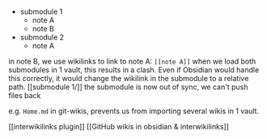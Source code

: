 - submodule 1
	- note A
	- note B
- submodule 2
	- note A

in note B, we use wikilinks to link to note A: `[[note A]]`
when we load both submodules in 1 vault, this results in a clash.
Even if Obsidian would handle this correctly, it would change the wikilink in the submodule to a relative path. [[submodule 1/]]
the submodule is now out of sync, we can't push files back

e.g. `Home.md` in git-wikis, prevents us from importing several wikis in 1 vault.

[[interwikilinks plugin]]
[[GitHub wikis in obsidian & interwikilinks]]



